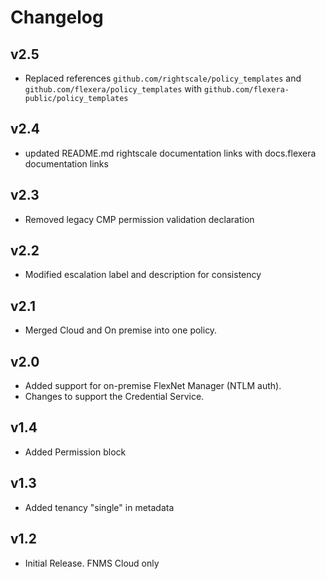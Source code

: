 # Changelog

## v2.5

- Replaced references `github.com/rightscale/policy_templates` and `github.com/flexera/policy_templates` with `github.com/flexera-public/policy_templates`

## v2.4

- updated README.md rightscale documentation links with docs.flexera documentation links

## v2.3

- Removed legacy CMP permission validation declaration

## v2.2

- Modified escalation label and description for consistency

## v2.1

- Merged Cloud and On premise into one policy.

## v2.0

- Added support for on-premise FlexNet Manager (NTLM auth).
- Changes to support the Credential Service.

## v1.4

- Added Permission block

## v1.3

- Added tenancy "single" in metadata

## v1.2

- Initial Release. FNMS Cloud only
